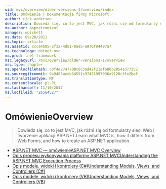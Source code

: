 ```yaml
---
uid: mvc/overview/older-versions-1/overview/index
title: Omówienie | Dokumentacja firmy Microsoft
author: rick-anderson
description: Dowiedz się, co to jest MVC, jak różni się od formularzy sieci Web i tworzenie aplikacji ASP.NET.
ms.author: aspnetcontent
manager: wpickett
ms.date: 09/28/2011
ms.topic: article
ms.assetid: ccca4b85-2f32-4d81-9ae5-a876f84497a7
ms.technology: dotnet-mvc
ms.prod: .net-framework
msc.legacyurl: /mvc/overview/older-versions-1/overview
msc.type: chapter
ms.openlocfilehash: c0f4e2747708c0c3ad42f21af680b28541d77252
ms.sourcegitcommit: 9a9483aceb34591c97451997036a9120c3fe2baf
ms.translationtype: MT
ms.contentlocale: pl-PL
ms.lasthandoff: 11/10/2017
ms.locfileid: "26564527"
---
```

<a name="overview"></a><span data-ttu-id="3d3ec-103">Omówienie</span><span class="sxs-lookup"><span data-stu-id="3d3ec-103">Overview</span></span>
====================
> <span data-ttu-id="3d3ec-104">Dowiedz się, co to jest MVC, jak różni się od formularzy sieci Web i tworzenie aplikacji ASP.NET.</span><span class="sxs-lookup"><span data-stu-id="3d3ec-104">Learn what MVC is, how it differs from Web Forms, and how to create an ASP.NET application.</span></span>


- [<span data-ttu-id="3d3ec-105">ASP.NET MVC — omówienie</span><span class="sxs-lookup"><span data-stu-id="3d3ec-105">ASP.NET MVC Overview</span></span>](asp-net-mvc-overview.md)
- [<span data-ttu-id="3d3ec-106">Opis procesu wykonywania platformy ASP.NET MVC</span><span class="sxs-lookup"><span data-stu-id="3d3ec-106">Understanding the ASP.NET MVC Execution Process</span></span>](understanding-the-asp-net-mvc-execution-process.md)
- [<span data-ttu-id="3d3ec-107">Opis modele, widoki i kontrolery (C#)</span><span class="sxs-lookup"><span data-stu-id="3d3ec-107">Understanding Models, Views, and Controllers (C#)</span></span>](understanding-models-views-and-controllers-cs.md)
- [<span data-ttu-id="3d3ec-108">Opis modele, widoki i kontrolery (VB)</span><span class="sxs-lookup"><span data-stu-id="3d3ec-108">Understanding Models, Views, and Controllers (VB)</span></span>](understanding-models-views-and-controllers-vb.md)
